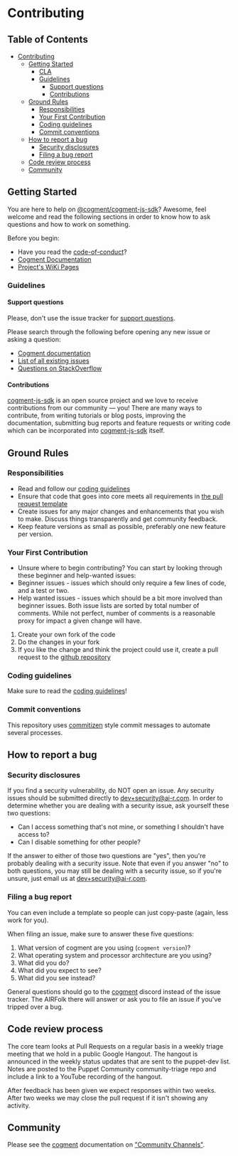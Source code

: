 # Contributing

<!-- prettier-ignore-start -->
[TOC]: #

## Table of Contents
- [Contributing](#contributing)
  - [Getting Started](#getting-started)
    - [CLA](#cla)
    - [Guidelines](#guidelines)
      - [Support questions](#support-questions)
      - [Contributions](#contributions)
  - [Ground Rules](#ground-rules)
    - [Responsibilities](#responsibilities)
    - [Your First Contribution](#your-first-contribution)
    - [Coding guidelines](#coding-guidelines)
    - [Commit conventions](#commit-conventions)
  - [How to report a bug](#how-to-report-a-bug)
    - [Security disclosures](#security-disclosures)
    - [Filing a bug report](#filing-a-bug-report)
  - [Code review process](#code-review-process)
  - [Community](#community)

<!-- prettier-ignore-end -->

## Getting Started

You are here to help on [@cogment/cogment-js-sdk][cogment-js-sdk-npm]?
Awesome, feel welcome and read the following sections in order to know
how to ask questions and how to work on something.

Before you begin:

- Have you read the [code-of-conduct]?
- [Cogment Documentation][cogment-doc]
- [Project's WiKi Pages][cogment-js-sdk-wiki]

### Guidelines

#### Support questions

Please, don't use the issue tracker for
[support questions](/CONTRIBUTING.md#support-questions).

Please search through the following before opening any new issue or
asking a question:

- [Cogment documentation][cogment-doc]
- [List of all existing issues][cogment-js-sdk-issues]
- [Questions on StackOverflow][stackoverflow]

#### Contributions

[cogment-js-sdk] is an open source project and we love to
receive contributions from our community — you! There are many ways to
contribute, from writing tutorials or blog posts, improving the
documentation, submitting bug reports and feature requests or writing
code which can be incorporated into [cogment-js-sdk] itself.

## Ground Rules

### Responsibilities

- Read and follow our [coding guidelines][codeguidelines]
- Ensure that code that goes into core meets all requirements in [the
  pull request template][pr-template]
- Create issues for any major changes and enhancements that you wish to
  make. Discuss things transparently and get community feedback.
- Keep feature versions as small as possible, preferably one new feature
  per version.

### Your First Contribution

- Unsure where to begin contributing? You can start by looking
  through these beginner and help-wanted issues:
- Beginner issues - issues which should only require a few lines of
  code, and a test or two.
- Help wanted issues - issues which should be a bit more involved than
  beginner issues. Both issue lists are sorted by total number of
  comments. While not perfect, number of comments is a reasonable proxy
  for impact a given change will have.

1.  Create your own fork of the code
2.  Do the changes in your fork
3.  If you like the change and think the project could use it, create a
    pull request to the [github repository][cogment-js-sdk]

### Coding guidelines

Make sure to read the [coding guidelines][codeguidelines]!

### Commit conventions

This repository uses [commitizen] style commit messages to automate
several processes.

## How to report a bug

### Security disclosures

If you find a security vulnerability, do NOT open an issue. Any security
issues should be submitted directly to dev+security@ai-r.com. In order
to determine whether you are dealing with a security issue, ask yourself
these two questions:

- Can I access something that's not mine, or something I shouldn't have
  access to?
- Can I disable something for other people?

If the answer to either of those two questions are "yes", then you're
probably dealing with a security issue. Note that even if you answer
"no" to both questions, you may still be dealing with a security issue,
so if you're unsure, just email us at dev+security@ai-r.com.

### Filing a bug report

You can even include a template so people can just copy-paste (again, less work for you).

When filing an issue, make sure to answer these five questions:

1. What version of cogment are you using (`cogment version`)?
2. What operating system and processor architecture are you using?
3. What did you do?
4. What did you expect to see?
5. What did you see instead?

General questions should go to the [cogment][cogment-discord] discord
instead of the issue tracker. The AIRFolk there will answer or ask you
to file an issue if you've tripped over a bug.

## Code review process

The core team looks at Pull Requests on a regular basis in a weekly
triage meeting that we hold in a public Google Hangout. The hangout is
announced in the weekly status updates that are sent to the puppet-dev
list. Notes are posted to the Puppet Community community-triage repo and
include a link to a YouTube recording of the hangout.

After feedback has been given we expect responses within two weeks.
After two weeks we may close the pull request if it isn't showing any
activity.

## Community

Please see the [cogment][cogment-doc] documentation on ["Community
Channels"][cogment-doc-community-channels].

[code-of-conduct]: /CODE_OF_CONDUCT.md
[codeguidelines]: /docs/codeguidelines.md
[cogment-discord]: https://discord.gg/55h7fnqdSJ
[cogment-doc-community-channels]: https://ai-r.gitlab.io/cogment-doc/support/community-channels/
[cogment-doc]: https://ai-r.gitlab.io/cogment-doc
[cogment-js-sdk-issues]: https://github.com/cogment/cogment-js-sdk/issues?q=is%3Aissue+is%3Aclosed
[cogment-js-sdk-npm]: https://npmjs.com/@cogment/cogment-js-sdk
[cogment-js-sdk-wiki]: https://github.com/cogment/cogment-js-sdk/wiki
[cogment-js-sdk]: https://github.com/cogment/cogment-js-sdk
[commitizen]: https://commitizen-tools.github.io/commitizen/
[pr-template]: /.github/PULL_REQUEST_TEMPLATE.md
[stackoverflow]: https://stackoverflow.com/questions/tagged/cogment-js-sdk
